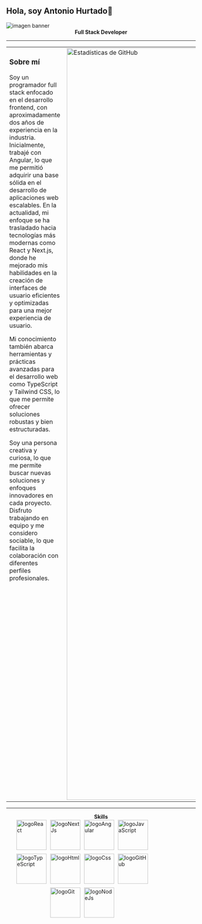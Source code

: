 
##             Hola, soy Antonio Hurtado👋


<img src="https://imgur.com/a/etpdj8r" alt="imagen banner"/>


<div align="center">
    <strong>Full Stack Developer</strong>
</div>

---

<div> 
  <table style="width: 100%; border-collapse: collapse;">
    <tr>
      <td style="width: 10%; vertical-align: top; padding-right: 10px;">
        <h3>Sobre mí</h3>
        <p>
          Soy un programador full stack enfocado en el desarrollo frontend, con aproximadamente dos años de experiencia en la industria.
          Inicialmente, trabajé con Angular, lo que me permitió adquirir una base sólida en el desarrollo de aplicaciones web escalables.
          En la actualidad, mi enfoque se ha trasladado hacia tecnologías más modernas como React y Next.js, donde he mejorado mis habilidades
          en la creación de interfaces de usuario eficientes y optimizadas para una mejor experiencia de usuario.
        </p>
        <p>
          Mi conocimiento también abarca herramientas y prácticas avanzadas para el desarrollo web como TypeScript y Tailwind CSS, lo que me permite
          ofrecer soluciones robustas y bien estructuradas.
        </p>
        <p>
          Soy una persona creativa y curiosa, lo que me permite buscar nuevas soluciones y enfoques innovadores en cada proyecto. Disfruto trabajando
          en equipo y me considero sociable, lo que facilita la colaboración con diferentes perfiles profesionales.
        </p>
      </td>  
      <td style="width: 50%; display:flex; vertical-align: top;">
        <img src="https://github-readme-stats.vercel.app/api?username=eiriselias&show_icons=true&theme=radical" alt="Estadísticas de GitHub" style="width: 2000px;"/>
        <img src="https://github-readme-stats.vercel.app/api/top-langs/?username=eiriselias&layout=compact&theme=radical" alt="Top Lenguajes" style="width: 2000px;"/>
      </td>
    </tr>
</table>
</div>

---

<div align="center">
    <strong>Skills</strong>
</div>
<div style="display: flex; justify-content: center; align-items: center; gap: 10px; flex-wrap: wrap; width: 80%;">
  
  <img src="https://cdn.iconscout.com/icon/free/png-256/free-react-logo-icon-download-in-svg-png-gif-file-formats--wordmark-programming-langugae-freebies-pack-logos-icons-1175110.png?f=webp&w=256" alt="logoReact" width="80"/>
  <img src="https://images.ctfassets.net/23aumh6u8s0i/c04wENP3FnbevwdWzrePs/1e2739fa6d0aa5192cf89599e009da4e/nextjs" alt="logoNextJs" width="80"/>
  <img src="https://i.imgur.com/nF4ATmr.png" alt="logoAngular" width="80"/>
  <img src="https://i.imgur.com/Yfryayt.png" alt="logoJavaScript" width="80"/>
  <img src="https://i.imgur.com/2hLh0R0.png" alt="logoTypeScript" width="80"/>
  <img src="https://i.imgur.com/c6lTS8w.png" alt="logoHtml" width="80"/>
  <img src="https://i.imgur.com/kkeeC0y.png" alt="logoCss" width="80"/>
  <img src="https://i.imgur.com/Zcb9ELE.png" alt="logoGitHub" width="80"/>
  <img src="https://i.imgur.com/9BIdnPs.png" alt="logoGit" width="80"/>
  <img src="https://i.imgur.com/P7fXRYM.png" alt="logoNodeJs" width="80"/>
  
</div>
